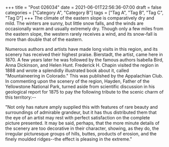 +++
title = "Post 026034"
date = 2021-06-01T22:56:36-07:00
draft = false
categories = ["Category A", "Category B"]
tags = ["Tag A", "Tag B", "Tag C", "Tag D"]
+++
The climate of the eastern slope is comparatively dry and mild. The winters are sunny, but little snow falls, and the winds are occasionally warm and usually extremely dry. Though only a few miles from the eastern slope, the western rarely receives a wind, and its snow-fall is more than double that of the eastern.

Numerous authors and artists have made long visits in this region, and its scenery has received their highest praise. Bierstadt, the artist, came here in 1870. A few years later he was followed by the famous authors Isabella Bird, Anna Dickinson, and Helen Hunt. Frederick H. Chapin visited the region in 1888 and wrote a splendidly illustrated book about it, called "Mountaineering in Colorado." This was published by the Appalachian Club. In commenting upon the scenery of the region, Hayden, Father of the Yellowstone National Park, turned aside from scientific discussion in his geological report for 1875 to pay the following tribute to the scenic charm of this territory:--

"Not only has nature amply supplied this with features of rare beauty and surroundings of admirable grandeur, but it has thus distributed them that the eye of an artist may rest with perfect satisfaction on the complete picture presented. It may be said, perhaps, that the more minute details of the scenery are too decorative in their character, showing, as they do, the irregular picturesque groups of hills, buttes, products of erosion, and the finely moulded ridges--the effect is pleasing in the extreme."
